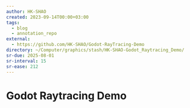 ```yaml
---
author: HK-SHAO
created: 2023-09-14T00:00+03:00
tags:
  - blog
  - annotation_repo
external:
  - https://github.com/HK-SHAO/Godot-RayTracing-Demo
directory: ~/Computer/graphics/stash/HK-SHAO-Godot_Raytracing_Demo/
sr-due: 2025-08-01
sr-interval: 15
sr-ease: 212
---
```


# Godot Raytracing Demo
